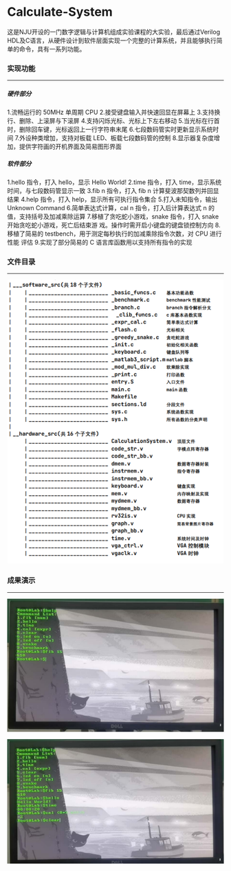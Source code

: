 # **Calculate-System**

这是NJU开设的一门数字逻辑与计算机组成实验课程的大实验，最后通过Verilog HDL及C语言，从硬件设计到软件层面实现一个完整的计算系统，并且能够执行简单的命令，具有一系列功能。

### 实现功能

******

##### 硬件部分 

1.流畅运行的 50MHz 单周期 CPU 
2.接受键盘输入并快速回显在屏幕上 
3.支持换行、删除、上滚屏与下滚屏 
4.支持闪烁光标、光标上下左右移动 
5.当光标在行首时，删除回车键，光标返回上一行字符串末尾 
6.七段数码管实时更新显示系统时间 
7.外设种类增加，支持对板载 LED、板载七段数码管的控制 
8.显示器复杂度增加，提供字符画的开机界面及简易图形界面 

##### 软件部分 

1.hello 指令，打入 hello，显示 Hello World! 
2.time 指令，打入 time，显示系统时间，与七段数码管显示一致 
3.fib n 指令，打入 fib n 计算斐波那契数列并回显结果 
4.help 指令，打入 help，显示所有可执行指令集合 
5.打入未知指令，输出 Unknown Command 
6.简单表达式计算，cal n 指令，打入后计算表达式 n 的值，支持括号及加减乘除运算 
7.移植了贪吃蛇小游戏，snake 指令，打入 snake 开始贪吃蛇小游戏，死亡后结束游 戏。操作时需开启小键盘的键盘锁控制方向 
8.移植了简易的 testbench，用于测定每秒执行的加减乘除指令次数，对 CPU 进行性能 评估 9.实现了部分简易的 C 语言库函数用以支持所有指令的实现

### 文件目录

******

![image-20220104155730605](ReadMe/image-20220104155730605.png)

### 成果演示

*****

![image-20220104155807559](ReadMe/image-20220104155807559.png)

![image-20220104155822068](ReadMe/image-20220104155822068.png)